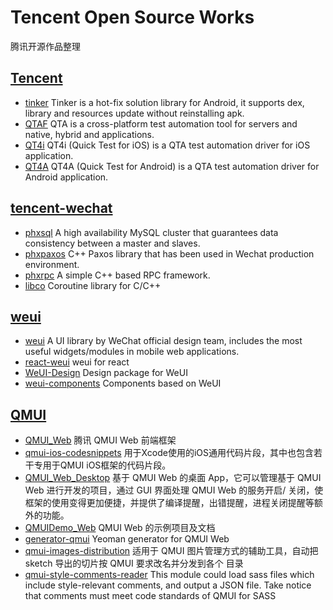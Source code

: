 # Tencent Open Source Works
腾讯开源作品整理 

## [Tencent](https://github.com/Tencent)

* [tinker](https://github.com/Tencent/tinker) Tinker is a hot-fix solution library for Android, it supports dex, library and resources update without reinstalling apk.
* [QTAF](https://github.com/Tencent/QTAF) QTA is a cross-platform test automation tool for servers and native, hybrid and applications.
* [QT4i](https://github.com/Tencent/QT4i) QT4i (Quick Test for iOS) is a QTA test automation driver for iOS application.
* [QT4A](https://github.com/Tencent/QT4A) QT4A (Quick Test for Android) is a QTA test automation driver for Android application.

## [tencent-wechat](https://github.com/tencent-wechat)

* [phxsql](https://github.com/tencent-wechat/phxsql) A high availability MySQL cluster that guarantees data consistency between a master and slaves.
* [phxpaxos](https://github.com/tencent-wechat/phxpaxos) C++ Paxos library that has been used in Wechat production environment.
* [phxrpc](https://github.com/tencent-wechat/phxrpc) A simple C++ based RPC framework.
* [libco](https://github.com/tencent-wechat/libco) Coroutine library for C/C++

## [weui](https://github.com/weui)

* [weui](https://github.com/weui/weui) A UI library by WeChat official design team, includes the most useful widgets/modules in mobile web applications.
* [react-weui](https://github.com/weui/react-weui) weui for react
* [WeUI-Design](https://github.com/weui/WeUI-Design) Design package for WeUI
* [weui-components](https://github.com/weui/weui-components) Components based on WeUI

## [QMUI](https://github.com/QMUI)

* [QMUI_Web](https://github.com/QMUI/QMUI_Web) 腾讯 QMUI Web 前端框架
* [qmui-ios-codesnippets](https://github.com/QMUI/qmui-ios-codesnippets) 用于Xcode使用的iOS通用代码片段，其中也包含若干专用于QMUI iOS框架的代码片段。
* [QMUI_Web_Desktop](https://github.com/QMUI/QMUI_Web_Desktop) 基于 QMUI Web 的桌面 App，它可以管理基于 QMUI Web 进行开发的项目，通过 GUI 界面处理 QMUI Web 的服务开启/
关闭，使框架的使用变得更加便捷，并提供了编译提醒，出错提醒，进程关闭提醒等额外的功能。
* [QMUIDemo_Web](https://github.com/QMUI/QMUIDemo_Web) QMUI Web 的示例项目及文档
* [generator-qmui](https://github.com/QMUI/generator-qmui) Yeoman generator for QMUI Web
* [qmui-images-distribution](https://github.com/QMUI/qmui-images-distribution) 适用于 QMUI 图片管理方式的辅助工具，自动把 sketch 导出的切片按 QMUI 要求改名并分发到各个
目录
* [qmui-style-comments-reader](https://github.com/QMUI/qmui-style-comments-reader) This module could load sass files which include style-relevant comments, and output a JSON file. Take notice that comments must meet code standards of QMUI for SASS
